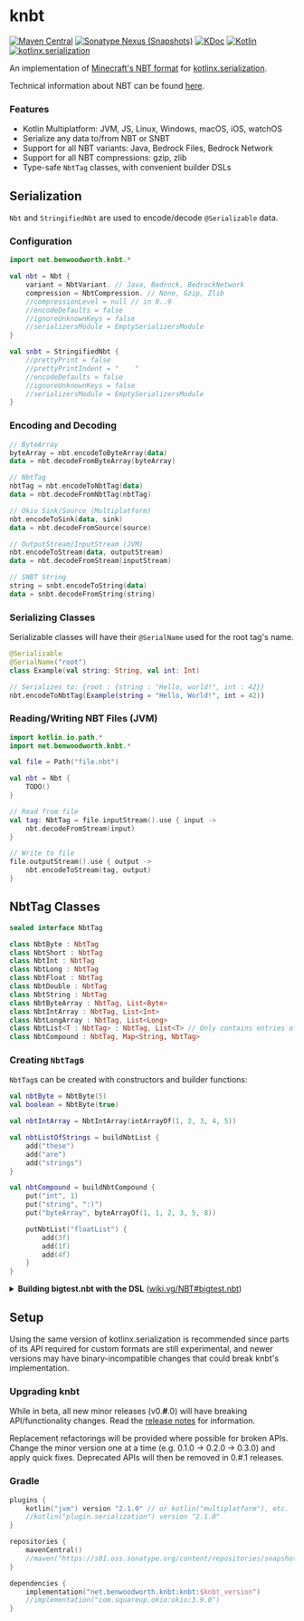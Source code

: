 # knbt

[![Maven Central](https://img.shields.io/maven-central/v/net.benwoodworth.knbt/knbt)](https://search.maven.org/artifact/net.benwoodworth.knbt/knbt)
[![Sonatype Nexus (Snapshots)](https://img.shields.io/nexus/s/net.benwoodworth.knbt/knbt?server=https%3A%2F%2Fs01.oss.sonatype.org)](https://s01.oss.sonatype.org/content/repositories/snapshots/net/benwoodworth/knbt/knbt/)
[![KDoc](https://img.shields.io/badge/api-KDoc-blue)](https://benwoodworth.github.io/knbt)
[![Kotlin](https://img.shields.io/badge/kotlin-2.1.0-blue.svg?logo=kotlin)](http://kotlinlang.org)
[![kotlinx.serialization](https://img.shields.io/badge/kotlinx.serialization-1.3.0-blue.svg?logo=kotlin)](https://github.com/Kotlin/kotlinx.serialization)

An implementation of [Minecraft's NBT format](https://minecraft.fandom.com/wiki/NBT_format)
for [kotlinx.serialization](https://github.com/Kotlin/kotlinx.serialization).

Technical information about NBT can be found [here](https://wiki.vg/NBT).

### Features

- Kotlin Multiplatform: JVM, JS, Linux, Windows, macOS, iOS, watchOS
- Serialize any data to/from NBT or SNBT
- Support for all NBT variants: Java, Bedrock Files, Bedrock Network
- Support for all NBT compressions: gzip, zlib
- Type-safe `NbtTag` classes, with convenient builder DSLs

## Serialization

`Nbt` and `StringifiedNbt` are used to encode/decode `@Serializable` data.

### Configuration

```kotlin
import net.benwoodworth.knbt.*

val nbt = Nbt {
    variant = NbtVariant. // Java, Bedrock, BedrockNetwork
    compression = NbtCompression. // None, Gzip, Zlib
    //compressionLevel = null // in 0..9
    //encodeDefaults = false
    //ignoreUnknownKeys = false
    //serializersModule = EmptySerializersModule
}

val snbt = StringifiedNbt {
    //prettyPrint = false
    //prettyPrintIndent = "    "
    //encodeDefaults = false
    //ignoreUnknownKeys = false
    //serializersModule = EmptySerializersModule
}
```

### Encoding and Decoding

```kotlin
// ByteArray
byteArray = nbt.encodeToByteArray(data)
data = nbt.decodeFromByteArray(byteArray)

// NbtTag
nbtTag = nbt.encodeToNbtTag(data)
data = nbt.decodeFromNbtTag(nbtTag)

// Okio Sink/Source (Multiplatform)
nbt.encodeToSink(data, sink)
data = nbt.decodeFromSource(source)

// OutputStream/InputStream (JVM)
nbt.encodeToStream(data, outputStream)
data = nbt.decodeFromStream(inputStream)

// SNBT String
string = snbt.encodeToString(data)
data = snbt.decodeFromString(string)
```

### Serializing Classes

Serializable classes will have their `@SerialName` used for the root tag's name.

```kotlin
@Serializable
@SerialName("root")
class Example(val string: String, val int: Int)

// Serializes to: {root : {string : "Hello, world!", int : 42}}
nbt.encodeToNbtTag(Example(string = "Hello, World!", int = 42))
```

### Reading/Writing NBT Files (JVM)

```kotlin
import kotlin.io.path.*
import net.benwoodworth.knbt.*

val file = Path("file.nbt")

val nbt = Nbt {
    TODO()
}

// Read from file
val tag: NbtTag = file.inputStream().use { input ->
    nbt.decodeFromStream(input)
}

// Write to file
file.outputStream().use { output ->
    nbt.encodeToStream(tag, output)
}
```

## NbtTag Classes

```kotlin
sealed interface NbtTag

class NbtByte : NbtTag
class NbtShort : NbtTag
class NbtInt : NbtTag
class NbtLong : NbtTag
class NbtFloat : NbtTag
class NbtDouble : NbtTag
class NbtString : NbtTag
class NbtByteArray : NbtTag, List<Byte>
class NbtIntArray : NbtTag, List<Int>
class NbtLongArray : NbtTag, List<Long>
class NbtList<T : NbtTag> : NbtTag, List<T> // Only contains entries of a single type
class NbtCompound : NbtTag, Map<String, NbtTag>
```

### Creating `NbtTag`s
`NbtTag`s can be created with constructors and builder functions:

```kotlin
val nbtByte = NbtByte(5)
val boolean = NbtByte(true)

val nbtIntArray = NbtIntArray(intArrayOf(1, 2, 3, 4, 5))

val nbtListOfStrings = buildNbtList {
    add("these")
    add("are")
    add("strings")
}

val nbtCompound = buildNbtCompound {
    put("int", 1)
    put("string", ":)")
    put("byteArray", byteArrayOf(1, 1, 2, 3, 5, 8))

    putNbtList("floatList") {
        add(3f)
        add(1f)
        add(4f)
    }
}
```

<details>
<summary>
    <strong>Building bigtest.nbt with the DSL</strong>
    (<a href="https://wiki.vg/NBT#bigtest.nbt">wiki.vg/NBT#bigtest.nbt</a>)
</summary>

```kotlin
val bigtest = buildNbtCompound("Level") {
    put("longTest", 9223372036854775807L)
    put("shortTest", 32767.toShort())
    put("stringTest", "HELLO WORLD THIS IS A TEST STRING ÅÄÖ!")
    put("floatTest", 0.49823147f)
    put("intTest", 2147483647)
    putNbtCompound("nested compound test") {
        putNbtCompound("ham") {
            put("name", "Hampus")
            put("value", 0.75f)
        }
        putNbtCompound("egg") {
            put("name", "Eggbert")
            put("value", 0.5f)
        }
    }
    putNbtList("listTest (long)") {
        add(11L)
        add(12L)
        add(13L)
        add(14L)
        add(15L)
    }
    putNbtList("listTest (compound)") {
        addNbtCompound {
            put("name", "Compound tag #0")
            put("created-on", 1264099775885L)
        }
        addNbtCompound {
            put("name", "Compound tag #1")
            put("created-on", 1264099775885L)
        }
    }
    put("byteTest", 127.toByte())
    put(
        "byteArrayTest (the first 1000 values of (n*n*255+n*7)%100, starting with n=0 (0, 62, 34, 16, 8, ...))",
        ByteArray(1000) { n -> ((n * n * 255 + n * 7) % 100).toByte() }
    )
    put("doubleTest", 0.4931287132182315)
}
```

</details>

## Setup

Using the same version of kotlinx.serialization is recommended since parts of its API required for custom formats are
still experimental, and newer versions may have binary-incompatible changes that could break knbt's implementation.

### Upgrading knbt

While in beta, all new minor releases (v0.**#**.0) will have breaking API/functionality changes. Read
the [release notes](https://github.com/BenWoodworth/knbt/releases) for information.

Replacement refactorings will be provided where possible for broken APIs. Change the minor version one at a time
(e.g. 0.1.0 -> 0.2.0 -> 0.3.0) and apply quick fixes. Deprecated APIs will then be removed in 0.#.1 releases.

### Gradle

```kotlin
plugins {
    kotlin("jvm") version "2.1.0" // or kotlin("multiplatform"), etc.
    //kotlin("plugin.serialization") version "2.1.0"
}

repositories {
    mavenCentral()
    //maven("https://s01.oss.sonatype.org/content/repositories/snapshots/")
}

dependencies {
    implementation("net.benwoodworth.knbt:knbt:$knbt_version")
    //implementation("com.squareup.okio:okio:3.9.0")
}
```
